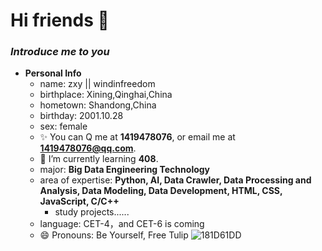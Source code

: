 # Hi friends 👋
### *Introduce me to you*
- **Personal Info**
    - name: zxy || windinfreedom
    - birthplace: Xining,Qinghai,China
    - hometown: Shandong,China
    - birthday: 2001.10.28
    - sex: female
    - ✨ You can Q me at **1419478076**, or email me at **1419478076@qq.com**.
    - 🌱 I’m currently learning **408**.
    - major: **Big Data Engineering Technology**
    - area of expertise: **Python, AI, Data Crawler, Data Processing and Analysis, Data Modeling, Data Development, HTML, CSS, JavaScript, C/C++**
        - study projects......
    - language: CET-4，and CET-6 is coming
    - 😄 Pronouns: Be Yourself, Free Tulip ![181D61DD](https://github.com/user-attachments/assets/aa5c1cd8-8ff7-4694-8344-35bd0196102d)
<!--
**WindInFreedom/windinfreedom** is a ✨ _special_ ✨ repository because its `README.md` (this file) appears on your GitHub profile.

Here are some ideas to get you started:

- 🔭 I’m currently working on ...
- 🌱 I’m currently learning ...
- 👯 I’m looking to collaborate on ...
- 🤔 I’m looking for help with ...
- 💬 Ask me about ...
- 📫 How to reach me: ...
- 😄 Pronouns: ...
- ⚡ Fun fact: ...
-->
